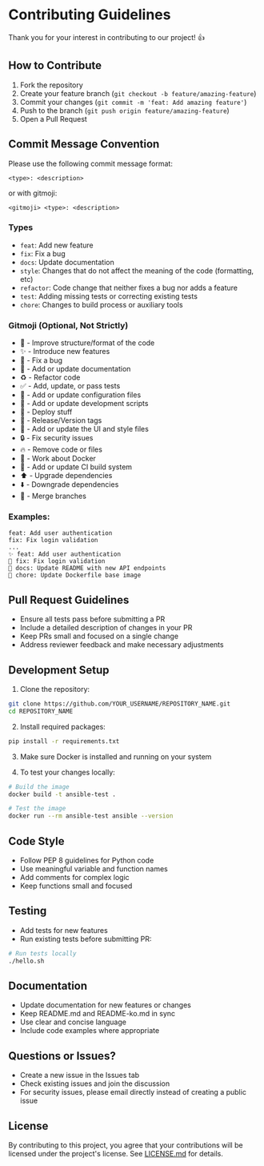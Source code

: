 # Contributing Guidelines

Thank you for your interest in contributing to our project! 👍

## How to Contribute

1. Fork the repository
2. Create your feature branch (`git checkout -b feature/amazing-feature`)
3. Commit your changes (`git commit -m 'feat: Add amazing feature'`)
4. Push to the branch (`git push origin feature/amazing-feature`)
5. Open a Pull Request

## Commit Message Convention

Please use the following commit message format:

```
<type>: <description>
```
or with gitmoji:
```
<gitmoji> <type>: <description>
```

### Types
- `feat`: Add new feature
- `fix`: Fix a bug
- `docs`: Update documentation
- `style`: Changes that do not affect the meaning of the code (formatting, etc)
- `refactor`: Code change that neither fixes a bug nor adds a feature
- `test`: Adding missing tests or correcting existing tests
- `chore`: Changes to build process or auxiliary tools

### Gitmoji (Optional, Not Strictly)
- 🎨 - Improve structure/format of the code
- ✨ - Introduce new features
- 🐛 - Fix a bug
- 📝 - Add or update documentation
- ♻️ - Refactor code
- ✅ - Add, update, or pass tests
- 🔧 - Add or update configuration files
- 🔨 - Add or update development scripts
- 🚀 - Deploy stuff
- 🔖 - Release/Version tags
- 💄 - Add or update the UI and style files
- 🔒 - Fix security issues
- 🔥 - Remove code or files
- 🐳 - Work about Docker
- 👷 - Add or update CI build system
- ⬆️ - Upgrade dependencies
- ⬇️ - Downgrade dependencies
- 🔀 - Merge branches

### Examples:
```
feat: Add user authentication
fix: Fix login validation
...
✨ feat: Add user authentication
🐛 fix: Fix login validation
📝 docs: Update README with new API endpoints
🐳 chore: Update Dockerfile base image
```

## Pull Request Guidelines

- Ensure all tests pass before submitting a PR
- Include a detailed description of changes in your PR
- Keep PRs small and focused on a single change
- Address reviewer feedback and make necessary adjustments

## Development Setup

1. Clone the repository:
```bash
git clone https://github.com/YOUR_USERNAME/REPOSITORY_NAME.git
cd REPOSITORY_NAME
```

2. Install required packages:
```bash
pip install -r requirements.txt
```

3. Make sure Docker is installed and running on your system

4. To test your changes locally:
```bash
# Build the image
docker build -t ansible-test .

# Test the image
docker run --rm ansible-test ansible --version
```

## Code Style

- Follow PEP 8 guidelines for Python code
- Use meaningful variable and function names
- Add comments for complex logic
- Keep functions small and focused

## Testing

- Add tests for new features
- Run existing tests before submitting PR:
```bash
# Run tests locally
./hello.sh
```

## Documentation

- Update documentation for new features or changes
- Keep README.md and README-ko.md in sync
- Use clear and concise language
- Include code examples where appropriate

## Questions or Issues?

- Create a new issue in the Issues tab
- Check existing issues and join the discussion
- For security issues, please email directly instead of creating a public issue

## License

By contributing to this project, you agree that your contributions will be licensed under the project's license. See [LICENSE.md](LICENSE.md) for details.
